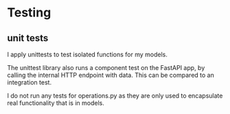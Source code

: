 # Testing

## unit tests

I apply unittests to test isolated functions for my models.

The unittest library also runs a component test on the FastAPI app, by calling the internal HTTP endpoint with data. This can be compared to an integration test.

I do not run any tests for operations.py as they are only used to encapsulate real functionality that is in models.
